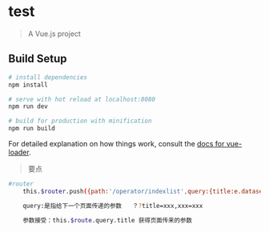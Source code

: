 # test

> A Vue.js project

## Build Setup

``` bash
# install dependencies
npm install

# serve with hot reload at localhost:8080
npm run dev

# build for production with minification
npm run build
```

For detailed explanation on how things work, consult the [docs for vue-loader](http://vuejs.github.io/vue-loader).

> 要点

``` bash
#router
    this.$router.push({path:'/operator/indexlist',query:{title:e.dataset.title}})

    query:是指给下一个页面传递的参数   ？?title=xxx,xxx=xxx

    参数接受：this.$route.query.title 获得页面传来的参数

